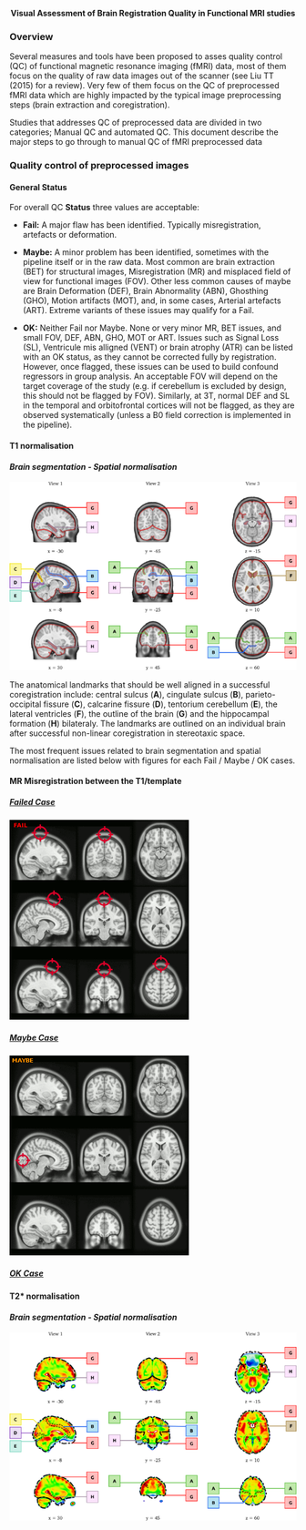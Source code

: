 <p align="center">
   <strong> Visual Assessment of Brain Registration Quality in Functional MRI studies </strong>
</p>

### Overview
Several measures and tools have been proposed to asses quality control (QC) of functional magnetic resonance imaging (fMRI) data, most of them focus on the quality of raw data images out of the scanner (see Liu TT (2015) for a review). Very few of them focus on the QC of  preprocessed fMRI data which are highly impacted by the typical image preprocessing steps (brain extraction and coregistration).

Studies that addresses QC of preprocessed data are divided in two categories;  Manual QC and automated QC. This document describe the major steps to  go through to manual QC of fMRI preprocessed data

### Quality control of preprocessed images
#### General Status

For overall QC **Status** three values are acceptable:
- **Fail:**  A major flaw has been identified. Typically misregistration, artefacts or deformation.

- **Maybe:**  A minor problem has been identified, sometimes with the pipeline itself or in the raw data. Most common are brain extraction (BET) for structural images, Misregistration (MR) and misplaced field of view  for functional images (FOV). Other less common causes of maybe are Brain Deformation (DEF), Brain Abnormality (ABN), Ghosthing (GHO), Motion artifacts (MOT), and, in some cases, Arterial artefacts (ART). Extreme variants of these issues may qualify for a Fail.

- **OK:** Neither Fail nor Maybe. None or very minor MR, BET issues, and small FOV, DEF, ABN, GHO, MOT or ART.  Issues such as Signal Loss (SL), Ventricule mis alligned (VENT) or brain atrophy (ATR) can be listed with an OK status, as they cannot be corrected fully by registration. However, once flagged, these issues can be used to build confound regressors in group analysis. An acceptable FOV will depend on the target coverage of the study (e.g. if cerebellum is excluded by design, this should not be flagged by FOV). Similarly, at 3T, normal DEF and SL in the temporal and orbitofrontal cortices will not be flagged, as they are observed systematically (unless a B0 field correction is implemented in the pipeline).   

#### T1 normalisation
#### *Brain segmentation - Spatial normalisation*
![](https://raw.githubusercontent.com/yassinebha/zooniverse_QC/master/fig_qc_t1.png)

The anatomical landmarks that should be well aligned in a successful coregistration include: central sulcus (**A**), cingulate sulcus (**B**), parieto-occipital fissure (**C**), calcarine fissure (**D**), tentorium cerebellum (**E**), the lateral ventricles (**F**), the outline of the brain (**G**) and the hippocampal formation (**H**) bilateraly. The landmarks are outlined on an individual brain after successful non-linear coregistration in stereotaxic space.

The most frequent issues related to brain segmentation and spatial normalisation are listed below with figures for each Fail / Maybe / OK cases.

#### **MR** Misregistration between the T1/template

#####  [Failed Case](http://simexp.github.io/adhd200_qc_niak/wrapper_X0010032.html)


![Epic Fail](https://github.com/yassinebha/zooniverse_QC/blob/master/Fig_anat_MR_fail/morph_X_0010032_anat_template_target.gif?raw=true)

#####  [Maybe Case](http://simexp.github.io/adhd200_qc_athena/wrapper_X0021005.html)
![maybe case](https://github.com/yassinebha/zooniverse_QC/blob/master/Fig_anat_MR_maybe/morph_X_0021005_anat_template_target.gif?raw=true)

#####  [OK Case](http://simexp.github.io/adhd200_qc_athena/wrapper_X0021005.html)

#### T2* normalisation
#### *Brain segmentation - Spatial normalisation*
![](https://github.com/yassinebha/zooniverse_QC/blob/master/fig_qc_t2.png?raw=true)
